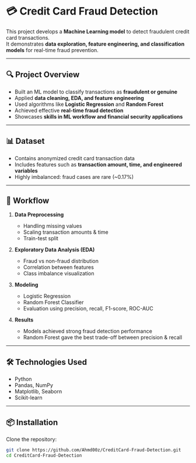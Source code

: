 # 💳 Credit Card Fraud Detection  

This project develops a **Machine Learning model** to detect fraudulent credit card transactions.  
It demonstrates **data exploration, feature engineering, and classification models** for real-time fraud prevention.  

---

## 🔍 Project Overview  

- Built an ML model to classify transactions as **fraudulent or genuine**  
- Applied **data cleaning, EDA, and feature engineering**  
- Used algorithms like **Logistic Regression** and **Random Forest**  
- Achieved effective **real-time fraud detection**  
- Showcases **skills in ML workflow and financial security applications**  

---

## 📊 Dataset  

- Contains anonymized credit card transaction data  
- Includes features such as **transaction amount, time, and engineered variables**  
- Highly imbalanced: fraud cases are rare (~0.17%)  

---

## 🚀 Workflow  

1. **Data Preprocessing**  
   - Handling missing values  
   - Scaling transaction amounts & time  
   - Train-test split  

2. **Exploratory Data Analysis (EDA)**  
   - Fraud vs non-fraud distribution  
   - Correlation between features  
   - Class imbalance visualization  

3. **Modeling**  
   - Logistic Regression  
   - Random Forest Classifier  
   - Evaluation using precision, recall, F1-score, ROC-AUC  

4. **Results**  
   - Models achieved strong fraud detection performance  
   - Random Forest gave the best trade-off between precision & recall  

---

## 🛠️ Technologies Used  

- Python  
- Pandas, NumPy  
- Matplotlib, Seaborn  
- Scikit-learn  

---

## 📦 Installation  

Clone the repository:  

```bash
git clone https://github.com/Ahmd00z/CreditCard-Fraud-Detection.git
cd CreditCard-Fraud-Detection
